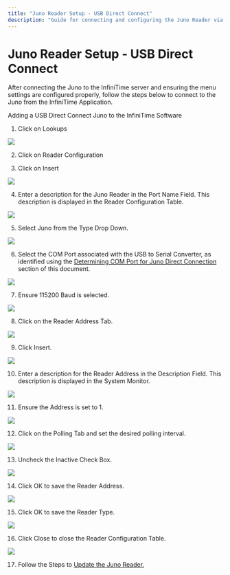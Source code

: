 ```yaml
---
title: "Juno Reader Setup - USB Direct Connect"
description: "Guide for connecting and configuring the Juno Reader via USB Direct Connect with InfiniTime software."
---
```


# Juno Reader Setup - USB Direct Connect

After connecting the Juno to the InfiniTime server and ensuring the menu settings are configured properly, follow the steps below to connect to the Juno from the InfiniTime Application.

Adding a USB Direct Connect Juno to the InfiniTime Software

1. Click on Lookups

![](/img/Insert_0.gif)

2. Click on Reader Configuration

3. Click on Insert

![](/img/CH23_HRDW_PortName.gif)

4. Enter a description for the Juno Reader in the Port Name Field. This description is displayed in the Reader Configuration Table.

![](/img/CH23_HRDW_Type.gif)

5. Select Juno from the Type Drop Down.

![](/img/Zephyr_screen_05.gif)

6. Select the COM Port associated with the USB to Serial Converter, as identified using the [Determining COM Port for Juno Direct Connection](CH23_Hardware_JunoCOM.md) section of this document.

![](/img/cset1.gif)

7. Ensure 115200 Baud is selected.

![](/img/CloseButton-Normal.gif)

8. Click on the Reader Address Tab.

![](/img/OkButton-Normal.gif)

9. Click Insert.

![](/img/CloseButton-Normal.gif)

10. Enter a description for the Reader Address in the Description Field. This description is displayed in the System Monitor.

![](/img/CH23_HRDW_DESC.gif)

11. Ensure the Address is set to 1.

![](/img/CH23_HRDW_Inactive.gif)

12. Click on the Polling Tab and set the desired polling interval.

![](/img/OkButton-Normal.gif)

13. Uncheck the Inactive Check Box.

![](/img/cset1.gif)

14. Click OK to save the Reader Address.

![](/img/Zephyr_screen_05.gif)

15. Click OK to save the Reader Type.

![](/img/CH23_HRDW_SetBaud.gif)

16. Click Close to close the Reader Configuration Table.

![](/img/CH23_HRDW_ADDR.gif)

17. Follow the Steps to [Update the Juno Reader.](Hardware_Updating_the_Juno_Reader.md)
